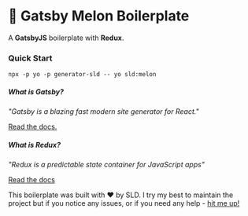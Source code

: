 # 🍈 Gatsby Melon Boilerplate

A **GatsbyJS** boilerplate with **Redux**.

### Quick Start

```
npx -p yo -p generator-sld -- yo sld:melon
```

##### What is Gatsby?

_"Gatsby is a blazing fast modern site generator for React."_ 

[Read the docs.](https://www.gatsbyjs.org/docs/)

##### What is Redux?

_"Redux is a predictable state container for JavaScript apps"_

[Read the docs](https://redux.js.org/introduction/getting-started)


This boilerplate was built with ❤️ by SLD. I try my best to maintain the project but if you notice any issues, or if you need any help - [hit me up!](https://sld.codes)
